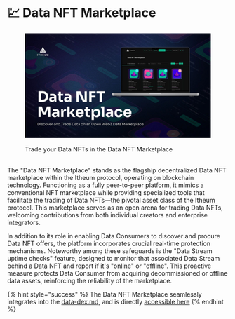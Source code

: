 # 💹 Data NFT Marketplace

<figure><img src="../../../.gitbook/assets/image (82).png" alt=""><figcaption><p>Trade your Data NFTs in the Data NFT Marketplace</p></figcaption></figure>

\
The "Data NFT Marketplace" stands as the flagship decentralized Data NFT marketplace within the Itheum protocol, operating on blockchain technology. Functioning as a fully peer-to-peer platform, it mimics a conventional NFT marketplace while providing specialized tools that facilitate the trading of Data NFTs—the pivotal asset class of the Itheum protocol. This marketplace serves as an open arena for trading Data NFTs, welcoming contributions from both individual creators and enterprise integrators.

In addition to its role in enabling Data Consumers to discover and procure Data NFT offers, the platform incorporates crucial real-time protection mechanisms. Noteworthy among these safeguards is the "Data Stream uptime checks" feature, designed to monitor that associated Data Stream behind a Data NFT and report if it's "online" or "offline". This proactive measure protects Data Consumer from acquiring decommissioned or offline data assets, reinforcing the reliability of the marketplace.



{% hint style="success" %}
The Data NFT Marketplace seamlessly integrates into the [data-dex.md](../../pre-aithra-developers/release-notes/data-dex.md "mention"), and is directly [accessible here](https://datadex.itheum.io/datanfts/marketplace/market)
{% endhint %}

